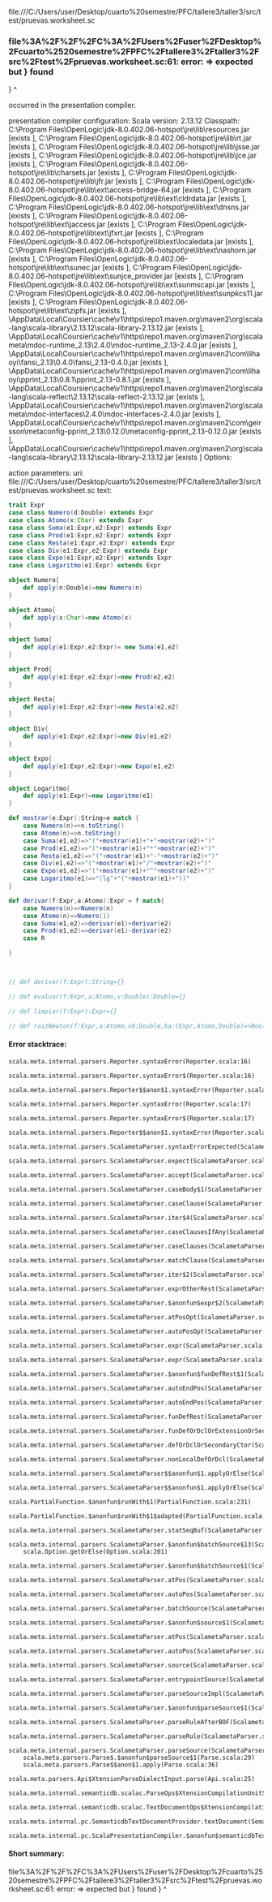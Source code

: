file:///C:/Users/user/Desktop/cuarto%20semestre/PFC/tallere3/taller3/src/test/pruevas.worksheet.sc
### file%3A%2F%2F%2FC%3A%2FUsers%2Fuser%2FDesktop%2Fcuarto%2520semestre%2FPFC%2Ftallere3%2Ftaller3%2Fsrc%2Ftest%2Fpruevas.worksheet.sc:61: error: => expected but } found
}
^

occurred in the presentation compiler.

presentation compiler configuration:
Scala version: 2.13.12
Classpath:
C:\Program Files\OpenLogic\jdk-8.0.402.06-hotspot\jre\lib\resources.jar [exists ], C:\Program Files\OpenLogic\jdk-8.0.402.06-hotspot\jre\lib\rt.jar [exists ], C:\Program Files\OpenLogic\jdk-8.0.402.06-hotspot\jre\lib\jsse.jar [exists ], C:\Program Files\OpenLogic\jdk-8.0.402.06-hotspot\jre\lib\jce.jar [exists ], C:\Program Files\OpenLogic\jdk-8.0.402.06-hotspot\jre\lib\charsets.jar [exists ], C:\Program Files\OpenLogic\jdk-8.0.402.06-hotspot\jre\lib\jfr.jar [exists ], C:\Program Files\OpenLogic\jdk-8.0.402.06-hotspot\jre\lib\ext\access-bridge-64.jar [exists ], C:\Program Files\OpenLogic\jdk-8.0.402.06-hotspot\jre\lib\ext\cldrdata.jar [exists ], C:\Program Files\OpenLogic\jdk-8.0.402.06-hotspot\jre\lib\ext\dnsns.jar [exists ], C:\Program Files\OpenLogic\jdk-8.0.402.06-hotspot\jre\lib\ext\jaccess.jar [exists ], C:\Program Files\OpenLogic\jdk-8.0.402.06-hotspot\jre\lib\ext\jfxrt.jar [exists ], C:\Program Files\OpenLogic\jdk-8.0.402.06-hotspot\jre\lib\ext\localedata.jar [exists ], C:\Program Files\OpenLogic\jdk-8.0.402.06-hotspot\jre\lib\ext\nashorn.jar [exists ], C:\Program Files\OpenLogic\jdk-8.0.402.06-hotspot\jre\lib\ext\sunec.jar [exists ], C:\Program Files\OpenLogic\jdk-8.0.402.06-hotspot\jre\lib\ext\sunjce_provider.jar [exists ], C:\Program Files\OpenLogic\jdk-8.0.402.06-hotspot\jre\lib\ext\sunmscapi.jar [exists ], C:\Program Files\OpenLogic\jdk-8.0.402.06-hotspot\jre\lib\ext\sunpkcs11.jar [exists ], C:\Program Files\OpenLogic\jdk-8.0.402.06-hotspot\jre\lib\ext\zipfs.jar [exists ], <HOME>\AppData\Local\Coursier\cache\v1\https\repo1.maven.org\maven2\org\scala-lang\scala-library\2.13.12\scala-library-2.13.12.jar [exists ], <HOME>\AppData\Local\Coursier\cache\v1\https\repo1.maven.org\maven2\org\scalameta\mdoc-runtime_2.13\2.4.0\mdoc-runtime_2.13-2.4.0.jar [exists ], <HOME>\AppData\Local\Coursier\cache\v1\https\repo1.maven.org\maven2\com\lihaoyi\fansi_2.13\0.4.0\fansi_2.13-0.4.0.jar [exists ], <HOME>\AppData\Local\Coursier\cache\v1\https\repo1.maven.org\maven2\com\lihaoyi\pprint_2.13\0.8.1\pprint_2.13-0.8.1.jar [exists ], <HOME>\AppData\Local\Coursier\cache\v1\https\repo1.maven.org\maven2\org\scala-lang\scala-reflect\2.13.12\scala-reflect-2.13.12.jar [exists ], <HOME>\AppData\Local\Coursier\cache\v1\https\repo1.maven.org\maven2\org\scalameta\mdoc-interfaces\2.4.0\mdoc-interfaces-2.4.0.jar [exists ], <HOME>\AppData\Local\Coursier\cache\v1\https\repo1.maven.org\maven2\com\geirsson\metaconfig-pprint_2.13\0.12.0\metaconfig-pprint_2.13-0.12.0.jar [exists ], <HOME>\AppData\Local\Coursier\cache\v1\https\repo1.maven.org\maven2\org\scala-lang\scala-library\2.13.12\scala-library-2.13.12.jar [exists ]
Options:



action parameters:
uri: file:///C:/Users/user/Desktop/cuarto%20semestre/PFC/tallere3/taller3/src/test/pruevas.worksheet.sc
text:
```scala
trait Expr
case class Numero(d:Double) extends Expr
case class Atomo(x:Char) extends Expr
case class Suma(e1:Expr,e2:Expr) extends Expr
case class Prod(e1:Expr,e2:Expr) extends Expr
case class Resta(e1:Expr,e2:Expr) extends Expr
case class Div(e1:Expr,e2:Expr) extends Expr
case class Expo(e1:Expr,e2:Expr) extends Expr
case class Logaritmo(e1:Expr) extends Expr

object Numero{
    def apply(n:Double)=new Numero(n)
}

object Atomo{
    def apply(x:Char)=new Atomo(x)
}

object Suma{
    def apply(e1:Expr,e2:Expr)= new Suma(e1,e2)
}

object Prod{
    def apply(e1:Expr,e2:Expr)=new Prod(e2,e2)
}

object Resta{
    def apply(e1:Expr,e2:Expr)=new Resta(e2,e2)
}

object Div{
    def apply(e1:Expr,e2:Expr)=new Div(e1,e2)
}

object Expo{
    def apply(e1:Expr,e2:Expr)=new Expo(e1,e2)
}

object Logaritmo{
    def apply(e1:Expr)=new Logaritmo(e1) 
}

def mostrar(e:Expr):String=e match {
    case Numero(n)=>n.toString()
    case Atomo(n)=>n.toString()
    case Suma(e1,e2)=>"("+mostrar(e1)+"+"+mostrar(e2)+")"
    case Prod(e1,e2)=>"("+mostrar(e1)+"*"+mostrar(e2)+")"
    case Resta(e1,e2)=>"("+mostrar(e1)+"-"+mostrar(e2)+")"
    case Div(e1,e2)=>"("+mostrar(e1)+"/"+mostrar(e2)+")"
    case Expo(e1,e2)=>"("+mostrar(e1)+"^"+mostrar(e2)+")"
    case Logaritmo(e1)=>"(lg"+"("+mostrar(e1)+"))"
}

def derivar(f:Expr,a:Atomo):Expr = f match{
    case Numero(n)=>Numero(n)
    case Atomo(n)=>Numero(1)
    case Suma(e1,e2)=>derivar(e1)+derivar(e2)
    case Prod(e1,e2)=>derivar(e1)-derivar(e2)
    case R

}



// def derivar(f:Expr):String={}

// def evaluar(f:Expr,a:Atomo,v:Double):Double={}

// def limpiar(f:Expr):Expr={}

// def raizNewton(f:Expr,a:Atomo,x0:Double,ba:(Expr,Atomo,Double)=>Boolean):Double={}
```



#### Error stacktrace:

```
scala.meta.internal.parsers.Reporter.syntaxError(Reporter.scala:16)
	scala.meta.internal.parsers.Reporter.syntaxError$(Reporter.scala:16)
	scala.meta.internal.parsers.Reporter$$anon$1.syntaxError(Reporter.scala:22)
	scala.meta.internal.parsers.Reporter.syntaxError(Reporter.scala:17)
	scala.meta.internal.parsers.Reporter.syntaxError$(Reporter.scala:17)
	scala.meta.internal.parsers.Reporter$$anon$1.syntaxError(Reporter.scala:22)
	scala.meta.internal.parsers.ScalametaParser.syntaxErrorExpected(ScalametaParser.scala:421)
	scala.meta.internal.parsers.ScalametaParser.expect(ScalametaParser.scala:423)
	scala.meta.internal.parsers.ScalametaParser.accept(ScalametaParser.scala:427)
	scala.meta.internal.parsers.ScalametaParser.caseBody$1(ScalametaParser.scala:2508)
	scala.meta.internal.parsers.ScalametaParser.caseClause(ScalametaParser.scala:2520)
	scala.meta.internal.parsers.ScalametaParser.iter$4(ScalametaParser.scala:2551)
	scala.meta.internal.parsers.ScalametaParser.caseClausesIfAny(ScalametaParser.scala:2558)
	scala.meta.internal.parsers.ScalametaParser.caseClauses(ScalametaParser.scala:2534)
	scala.meta.internal.parsers.ScalametaParser.matchClause(ScalametaParser.scala:1525)
	scala.meta.internal.parsers.ScalametaParser.iter$2(ScalametaParser.scala:1723)
	scala.meta.internal.parsers.ScalametaParser.exprOtherRest(ScalametaParser.scala:1728)
	scala.meta.internal.parsers.ScalametaParser.$anonfun$expr$2(ScalametaParser.scala:1677)
	scala.meta.internal.parsers.ScalametaParser.atPosOpt(ScalametaParser.scala:322)
	scala.meta.internal.parsers.ScalametaParser.autoPosOpt(ScalametaParser.scala:366)
	scala.meta.internal.parsers.ScalametaParser.expr(ScalametaParser.scala:1581)
	scala.meta.internal.parsers.ScalametaParser.expr(ScalametaParser.scala:1480)
	scala.meta.internal.parsers.ScalametaParser.$anonfun$funDefRest$1(ScalametaParser.scala:3807)
	scala.meta.internal.parsers.ScalametaParser.autoEndPos(ScalametaParser.scala:368)
	scala.meta.internal.parsers.ScalametaParser.autoEndPos(ScalametaParser.scala:373)
	scala.meta.internal.parsers.ScalametaParser.funDefRest(ScalametaParser.scala:3769)
	scala.meta.internal.parsers.ScalametaParser.funDefOrDclOrExtensionOrSecondaryCtor(ScalametaParser.scala:3714)
	scala.meta.internal.parsers.ScalametaParser.defOrDclOrSecondaryCtor(ScalametaParser.scala:3544)
	scala.meta.internal.parsers.ScalametaParser.nonLocalDefOrDcl(ScalametaParser.scala:3523)
	scala.meta.internal.parsers.ScalametaParser$$anonfun$1.applyOrElse(ScalametaParser.scala:4382)
	scala.meta.internal.parsers.ScalametaParser$$anonfun$1.applyOrElse(ScalametaParser.scala:4377)
	scala.PartialFunction.$anonfun$runWith$1(PartialFunction.scala:231)
	scala.PartialFunction.$anonfun$runWith$1$adapted(PartialFunction.scala:230)
	scala.meta.internal.parsers.ScalametaParser.statSeqBuf(ScalametaParser.scala:4440)
	scala.meta.internal.parsers.ScalametaParser.$anonfun$batchSource$13(ScalametaParser.scala:4674)
	scala.Option.getOrElse(Option.scala:201)
	scala.meta.internal.parsers.ScalametaParser.$anonfun$batchSource$1(ScalametaParser.scala:4674)
	scala.meta.internal.parsers.ScalametaParser.atPos(ScalametaParser.scala:319)
	scala.meta.internal.parsers.ScalametaParser.autoPos(ScalametaParser.scala:365)
	scala.meta.internal.parsers.ScalametaParser.batchSource(ScalametaParser.scala:4630)
	scala.meta.internal.parsers.ScalametaParser.$anonfun$source$1(ScalametaParser.scala:4623)
	scala.meta.internal.parsers.ScalametaParser.atPos(ScalametaParser.scala:319)
	scala.meta.internal.parsers.ScalametaParser.autoPos(ScalametaParser.scala:365)
	scala.meta.internal.parsers.ScalametaParser.source(ScalametaParser.scala:4623)
	scala.meta.internal.parsers.ScalametaParser.entrypointSource(ScalametaParser.scala:4628)
	scala.meta.internal.parsers.ScalametaParser.parseSourceImpl(ScalametaParser.scala:135)
	scala.meta.internal.parsers.ScalametaParser.$anonfun$parseSource$1(ScalametaParser.scala:132)
	scala.meta.internal.parsers.ScalametaParser.parseRuleAfterBOF(ScalametaParser.scala:59)
	scala.meta.internal.parsers.ScalametaParser.parseRule(ScalametaParser.scala:54)
	scala.meta.internal.parsers.ScalametaParser.parseSource(ScalametaParser.scala:132)
	scala.meta.parsers.Parse$.$anonfun$parseSource$1(Parse.scala:29)
	scala.meta.parsers.Parse$$anon$1.apply(Parse.scala:36)
	scala.meta.parsers.Api$XtensionParseDialectInput.parse(Api.scala:25)
	scala.meta.internal.semanticdb.scalac.ParseOps$XtensionCompilationUnitSource.toSource(ParseOps.scala:17)
	scala.meta.internal.semanticdb.scalac.TextDocumentOps$XtensionCompilationUnitDocument.toTextDocument(TextDocumentOps.scala:206)
	scala.meta.internal.pc.SemanticdbTextDocumentProvider.textDocument(SemanticdbTextDocumentProvider.scala:54)
	scala.meta.internal.pc.ScalaPresentationCompiler.$anonfun$semanticdbTextDocument$1(ScalaPresentationCompiler.scala:384)
```
#### Short summary: 

file%3A%2F%2F%2FC%3A%2FUsers%2Fuser%2FDesktop%2Fcuarto%2520semestre%2FPFC%2Ftallere3%2Ftaller3%2Fsrc%2Ftest%2Fpruevas.worksheet.sc:61: error: => expected but } found
}
^